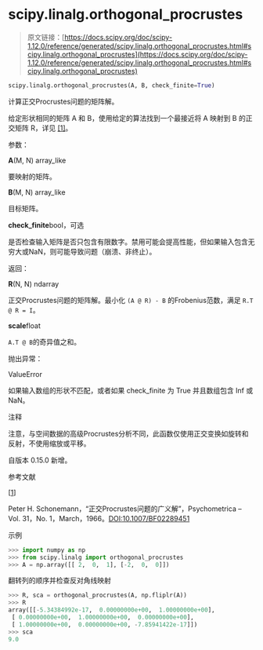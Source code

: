 # scipy.linalg.orthogonal_procrustes

> 原文链接：[https://docs.scipy.org/doc/scipy-1.12.0/reference/generated/scipy.linalg.orthogonal_procrustes.html#scipy.linalg.orthogonal_procrustes](https://docs.scipy.org/doc/scipy-1.12.0/reference/generated/scipy.linalg.orthogonal_procrustes.html#scipy.linalg.orthogonal_procrustes)

```py
scipy.linalg.orthogonal_procrustes(A, B, check_finite=True)
```

计算正交Procrustes问题的矩阵解。

给定形状相同的矩阵 A 和 B，使用给定的算法找到一个最接近将 A 映射到 B 的正交矩阵 R，详见 [[1]](#rb53e47558d72-1)。

参数：

**A**(M, N) array_like

要映射的矩阵。

**B**(M, N) array_like

目标矩阵。

**check_finite**bool，可选

是否检查输入矩阵是否只包含有限数字。禁用可能会提高性能，但如果输入包含无穷大或NaN，则可能导致问题（崩溃、非终止）。

返回：

**R**(N, N) ndarray

正交Procrustes问题的矩阵解。最小化 `(A @ R) - B` 的Frobenius范数，满足 `R.T @ R = I`。

**scale**float

`A.T @ B`的奇异值之和。

抛出异常：

ValueError

如果输入数组的形状不匹配，或者如果 check_finite 为 True 并且数组包含 Inf 或 NaN。

注释

注意，与空间数据的高级Procrustes分析不同，此函数仅使用正交变换如旋转和反射，不使用缩放或平移。

自版本 0.15.0 新增。

参考文献

[[1](#id1)]

Peter H. Schonemann，“正交Procrustes问题的广义解”，Psychometrica – Vol. 31，No. 1，March，1966。[DOI:10.1007/BF02289451](https://doi.org/10.1007/BF02289451)

示例

```py
>>> import numpy as np
>>> from scipy.linalg import orthogonal_procrustes
>>> A = np.array([[ 2,  0,  1], [-2,  0,  0]]) 
```

翻转列的顺序并检查反对角线映射

```py
>>> R, sca = orthogonal_procrustes(A, np.fliplr(A))
>>> R
array([[-5.34384992e-17,  0.00000000e+00,  1.00000000e+00],
 [ 0.00000000e+00,  1.00000000e+00,  0.00000000e+00],
 [ 1.00000000e+00,  0.00000000e+00, -7.85941422e-17]])
>>> sca
9.0 
```
